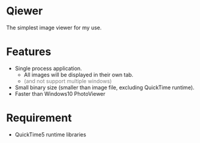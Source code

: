 # Qiewer
The simplest image viewer for my use.

# Features
- Single process application.
   - All images will be displayed in their own tab.
   - <span style="color: gray; ">(and not support multiple windows)</span>
- Small binary size (smaller than image file, excluding QuickTime runtime).
- Faster than Windows10 PhotoViewer

# Requirement
- QuickTime5 runtime libraries
